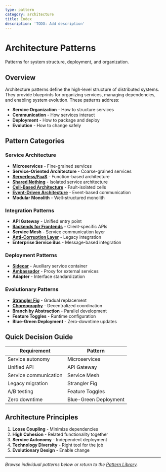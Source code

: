 ```yaml
---
type: pattern
category: architecture
title: Index
description: 'TODO: Add description'
---
```


# Architecture Patterns

Patterns for system structure, deployment, and organization.

## Overview

Architecture patterns define the high-level structure of distributed systems. They provide blueprints for organizing services, managing dependencies, and enabling system evolution. These patterns address:

- **Service Organization** - How to structure services
- **Communication** - How services interact
- **Deployment** - How to package and deploy
- **Evolution** - How to change safely

## Pattern Categories

### Service Architecture
- **Microservices** - Fine-grained services
- **Service-Oriented Architecture** - Coarse-grained services
- **[Serverless/FaaS](../architecture/serverless-faas.md)** - Function-based architecture
- **[Shared Nothing](../architecture/shared-nothing.md)** - Isolated service architecture
- **[Cell-Based Architecture](../architecture/cell-based.md)** - Fault-isolated cells
- **[Event-Driven Architecture](../architecture/event-driven.md)** - Event-based communication
- **Modular Monolith** - Well-structured monolith

### Integration Patterns
- **API Gateway** - Unified entry point
- **[Backends for Frontends](../architecture/backends-for-frontends.md)** - Client-specific APIs
- **Service Mesh** - Service communication layer
- **[Anti-Corruption Layer](../architecture/anti-corruption-layer.md)** - Legacy integration
- **Enterprise Service Bus** - Message-based integration

### Deployment Patterns
- **[Sidecar](../architecture/sidecar.md)** - Auxiliary service container
- **[Ambassador](../architecture/ambassador.md)** - Proxy for external services
- **Adapter** - Interface standardization

### Evolutionary Patterns
- **[Strangler Fig](../architecture/strangler-fig.md)** - Gradual replacement
- **[Choreography](../architecture/choreography.md)** - Decentralized coordination
- **Branch by Abstraction** - Parallel development
- **Feature Toggles** - Runtime configuration
- **Blue-Green Deployment** - Zero-downtime updates

## Quick Decision Guide

| Requirement | Pattern |
|-------------|---------|
| Service autonomy | Microservices |
| Unified API | API Gateway |
| Service communication | Service Mesh |
| Legacy migration | Strangler Fig |
| A/B testing | Feature Toggles |
| Zero downtime | Blue-Green Deployment |

## Architecture Principles

1. **Loose Coupling** - Minimize dependencies
2. **High Cohesion** - Related functionality together
3. **Service Autonomy** - Independent deployment
4. **Technology Diversity** - Right tool for the job
5. **Evolutionary Design** - Enable change

---

*Browse individual patterns below or return to the [Pattern Library](../).*